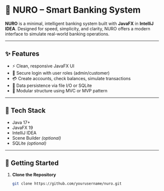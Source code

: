 # 🤖 NURO – Smart Banking System

**NURO** is a minimal, intelligent banking system built with **JavaFX** in **IntelliJ IDEA**. Designed for speed, simplicity, and clarity, NURO offers a modern interface to simulate real-world banking operations.

---

## ✨ Features

- ⚡ Clean, responsive JavaFX UI
- 🔐 Secure login with user roles (admin/customer)
- 💳 Create accounts, check balances, simulate transactions
- 📁 Data persistence via file I/O or SQLite
- 🧩 Modular structure using MVC or MVP pattern

---

## 🔧 Tech Stack

- Java 17+  
- JavaFX 19  
- IntelliJ IDEA  
- Scene Builder *(optional)*  
- SQLite *(optional)*

---

## 🚀 Getting Started

1. **Clone the Repository**
   ```bash
   git clone https://github.com/yourusername/nuro.git
